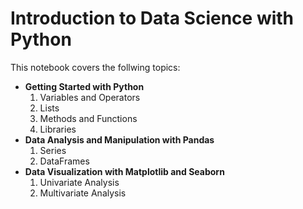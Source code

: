 # Introduction to Data Science with Python
This notebook covers the follwing topics:
- **Getting Started with Python**
  1. Variables and Operators
  2. Lists
  3. Methods and Functions
  4. Libraries
- **Data Analysis and Manipulation with Pandas**
  1. Series
  2. DataFrames
- **Data Visualization with Matplotlib and Seaborn**
  1. Univariate Analysis
  2. Multivariate Analysis
